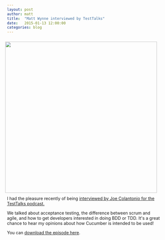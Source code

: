 ```yaml
---
layout: post
author: matt
title:  "Matt Wynne interviewed by TestTalks"
date:   2015-01-13 12:00:00
categories: blog
---
```


<img src="http://joecolantonio.com/testtalks/wp-content/uploads/2015/01/MattWynnePostIMages-300x169.jpg" style="float:right; padding: 10px; width:500px"></a>

I had the pleasure recently of being <a href="http://joecolantonio.com/testtalks/35matt-wynne-bdd-and-the-cucumber-book/">interviewed by Joe Colantonio for the TestTalks podcast.</a>

We talked about acceptance testing, the difference between scrum and agile, and how to get developers interested in doing BDD or TDD. It's a great chance to hear my opinions about how Cucumber is intended to be used!

You can <a href="http://traffic.libsyn.com/testtalks/ttMattWynneCucumberBDD35.mp3">download the episode here</a>.
